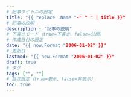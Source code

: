 ```yaml
---
# 記事タイトルの設定
title: "{{ replace .Name "-" " " | title }}"
# 記事の説明
description : "記事の説明"
# 下書きモード（true=下書き、false=公開）
# 作成日付の設定
date: "{{ now.Format "2006-01-02" }}"
# 更新日
lastmod: "{{ now.Format "2006-01-02" }}"
draft: true
# タグ
tags: ["", ""]
# 目次設定（true=表示、false=非表示）
toc: true
---
```



